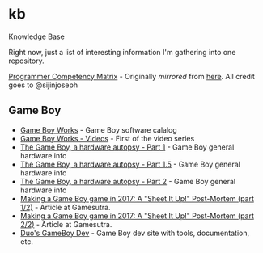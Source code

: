 # kb
Knowledge Base

Right now, just a list of interesting information I'm gathering into one
repository.

[Programmer Competency Matrix](http://htmlpreview.github.io/?https://github.com/okiwan/kb/blob/master/Programmer%20Competency%20Matrix.html) - Originally *mirrored* from [here](http://sijinjoseph.com/programmer-competency-matrix/). All credit goes to @sijinjoseph

## Game Boy

- [Game Boy Works](https://www.gameboyworks.com/) - Game Boy software calalog
- [Game Boy Works - Videos](https://www.youtube.com/watch?v=7O2R7QlyLkQ&feature=youtu.be) - First of the video series
- [The Game Boy, a hardware autopsy - Part 1](https://www.youtube.com/watch?v=RZUDEaLa5Nw) - Game Boy general hardware info
- [The Game Boy, a hardware autopsy - Part 1.5](https://www.youtube.com/watch?v=t0V-D2YMhrs) - Game Boy general hardware info
- [The Game Boy, a hardware autopsy - Part 2](https://www.youtube.com/watch?v=ecTQVa42sJc) - Game Boy general hardware info
- [Making a Game Boy game in 2017: A "Sheet It Up!" Post-Mortem (part
  1/2)](https://www.gamasutra.com/blogs/DoctorLudos/20171207/311143/Making_a_Game_Boy_game_in_2017_A_quotSheep_It_Upquot_PostMortem_part_12.php) - Article at Gamesutra.
- [Making a Game Boy game in 2017: A "Sheet It Up!" Post-Mortem (part
  2/2)](https://www.gamasutra.com/blogs/DoctorLudos/20171207/311143/Making_a_Game_Boy_game_in_2017_A_quotSheep_It_Upquot_PostMortem_part_12.php) - Article at Gamesutra.
- [Duo's GameBoy Dev](http://gameboy.mongenel.com/index.html) - Game Boy dev site with tools, documentation, etc.
